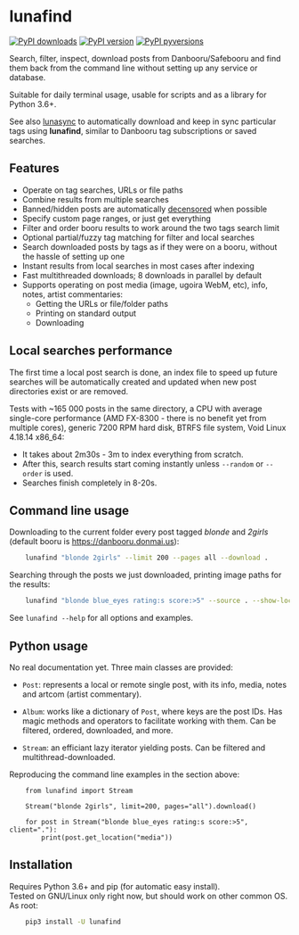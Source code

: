 # lunafind

[![PyPI downloads](http://pepy.tech/badge/lunafind)](
    http://pepy.tech/project/lunafind)
[![PyPI version](https://img.shields.io/pypi/v/lunafind.svg)](
    https://pypi.org/projects/lunafind)
[![PyPI pyversions](https://img.shields.io/pypi/pyversions/lunafind.svg)](
    https://pypi.python.org/pypi/lunafind)

Search, filter, inspect, download posts from Danbooru/Safebooru and find them
back from the command line without setting up any service or database.

Suitable for daily terminal usage, usable for scripts and as a library
for Python 3.6+.

See also [lunasync](https://github.com/mirukan/lunasync) to automatically
download and keep in sync particular tags using **lunafind**,
similar to Danbooru tag subscriptions or saved searches.

## Features

- Operate on tag searches, URLs or file paths
- Combine results from multiple searches
- Banned/hidden posts are automatically
  [decensored](https://github.com/mirukan/pydecensooru) when possible
- Specify custom page ranges, or just get everything
- Filter and order booru results to work around the two tags search limit
- Optional partial/fuzzy tag matching for filter and local searches
- Search downloaded posts by tags as if they were on a booru, without the
  hassle of setting up one
- Instant results from local searches in most cases after indexing
- Fast multithreaded downloads; 8 downloads in parallel by default
- Supports operating on post media (image, ugoira WebM, etc), info, notes,
  artist commentaries:
  - Getting the URLs or file/folder paths
  - Printing on standard output
  - Downloading

## Local searches performance

The first time a local post search is done, an index file to speed up future
searches will be automatically created and updated when new post directories
exist or are removed.

Tests with ~165 000 posts in the same directory,
a CPU with average single-core performance
(AMD FX-8300 - there is no benefit yet from multiple cores),
generic 7200 RPM hard disk, BTRFS file system, Void Linux 4.18.14 x86\_64:  
- It takes about 2m30s - 3m to index everything from scratch.  
- After this, search results start coming instantly unless `--random` or
  `--order` is used.  
- Searches finish completely in 8-20s.

## Command line usage

Downloading to the current folder every post tagged *blonde* and *2girls*
(default booru is <https://danbooru.donmai.us>):

```sh
    lunafind "blonde 2girls" --limit 200 --pages all --download .
```

Searching through the posts we just downloaded,
printing image paths for the results:

```sh
    lunafind "blonde blue_eyes rating:s score:>5" --source . --show-location media
```

See `lunafind --help` for all options and examples.

## Python usage

No real documentation yet. Three main classes are provided:

- `Post`: represents a local or remote single post, with its info, media, notes
          and artcom (artist commentary).

- `Album`: works like a dictionary of `Post`, where keys are the post IDs.
           Has magic methods and operators to facilitate working with them.
           Can be filtered, ordered, downloaded, and more.

- `Stream`: an efficiant lazy iterator yielding posts.
            Can be filtered and multithread-downloaded.

Reproducing the command line examples in the section above:

```python3
    from lunafind import Stream

    Stream("blonde 2girls", limit=200, pages="all").download()

    for post in Stream("blonde blue_eyes rating:s score:>5", client="."):
        print(post.get_location("media"))
```

## Installation

Requires Python 3.6+ and pip (for automatic easy install).  
Tested on GNU/Linux only right now, but should work on other common OS.  
As root:

```sh
    pip3 install -U lunafind
```
